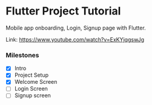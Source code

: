 # Flutter Project Tutorial

Mobile app onboarding, Login, Signup page with Flutter.

Link: https://www.youtube.com/watch?v=ExKYjqgswJg

### Milestones

- [x] Intro
- [x] Project Setup
- [x] Welcome Screen
- [ ] Login Screen
- [ ] Signup screen